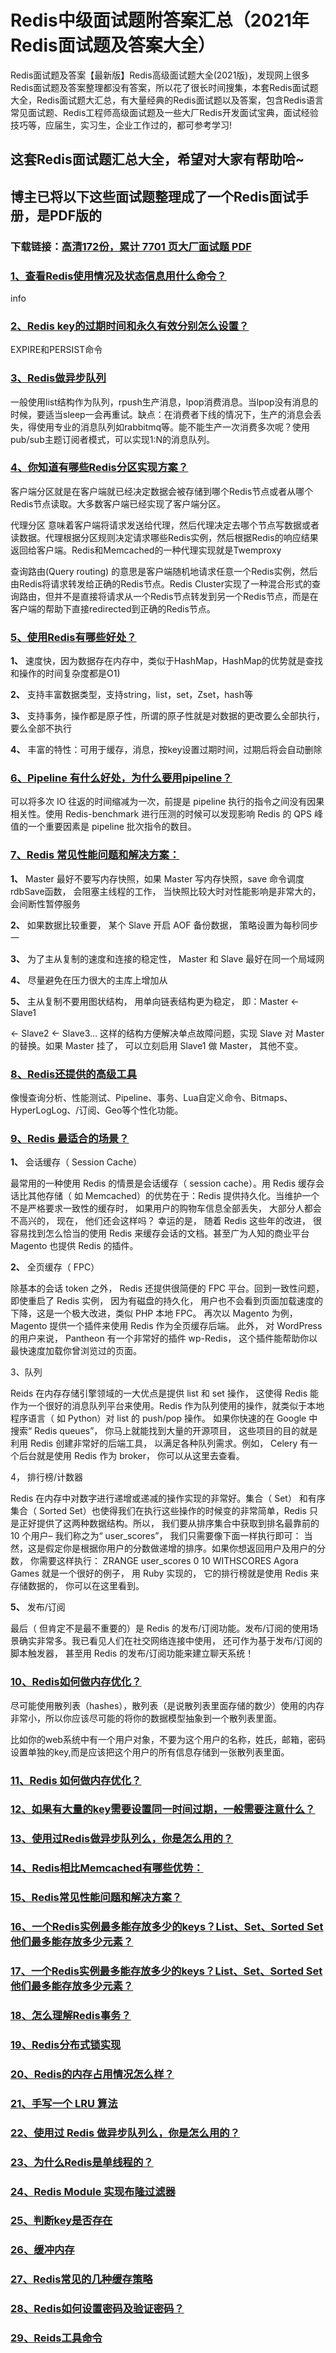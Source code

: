 # Redis中级面试题附答案汇总（2021年Redis面试题及答案大全）

Redis面试题及答案【最新版】Redis高级面试题大全(2021版)，发现网上很多Redis面试题及答案整理都没有答案，所以花了很长时间搜集，本套Redis面试题大全，Redis面试题大汇总，有大量经典的Redis面试题以及答案，包含Redis语言常见面试题、Redis工程师高级面试题及一些大厂Redis开发面试宝典，面试经验技巧等，应届生，实习生，企业工作过的，都可参考学习!

## 这套Redis面试题汇总大全，希望对大家有帮助哈~ 

## 博主已将以下这些面试题整理成了一个Redis面试手册，是PDF版的

### 下载链接：[高清172份，累计 7701 页大厂面试题  PDF](https://github.com/javatechnorth/javanorth-itbooks/blob/master/docs/index.md)


### [1、查看Redis使用情况及状态信息用什么命令？](https://gitee.com/souyunku/NewDevBooks/blob/master/docs/Redis/Redis中级面试题附答案汇总（2021年Redis面试题及答案大全）.md#1查看redis使用情况及状态信息用什么命令)  


info


### [2、Redis key的过期时间和永久有效分别怎么设置？](https://gitee.com/souyunku/NewDevBooks/blob/master/docs/Redis/Redis中级面试题附答案汇总（2021年Redis面试题及答案大全）.md#2redis-key的过期时间和永久有效分别怎么设置)  


EXPIRE和PERSIST命令


### [3、Redis做异步队列](https://gitee.com/souyunku/NewDevBooks/blob/master/docs/Redis/Redis中级面试题附答案汇总（2021年Redis面试题及答案大全）.md#3redis做异步队列)  


一般使用list结构作为队列，rpush生产消息，lpop消费消息。当lpop没有消息的时候，要适当sleep一会再重试。缺点：在消费者下线的情况下，生产的消息会丢失，得使用专业的消息队列如rabbitmq等。能不能生产一次消费多次呢？使用pub/sub主题订阅者模式，可以实现1:N的消息队列。


### [4、你知道有哪些Redis分区实现方案？](https://gitee.com/souyunku/NewDevBooks/blob/master/docs/Redis/Redis中级面试题附答案汇总（2021年Redis面试题及答案大全）.md#4你知道有哪些redis分区实现方案)  


客户端分区就是在客户端就已经决定数据会被存储到哪个Redis节点或者从哪个Redis节点读取。大多数客户端已经实现了客户端分区。

代理分区 意味着客户端将请求发送给代理，然后代理决定去哪个节点写数据或者读数据。代理根据分区规则决定请求哪些Redis实例，然后根据Redis的响应结果返回给客户端。Redis和Memcached的一种代理实现就是Twemproxy

查询路由(Query routing) 的意思是客户端随机地请求任意一个Redis实例，然后由Redis将请求转发给正确的Redis节点。Redis Cluster实现了一种混合形式的查询路由，但并不是直接将请求从一个Redis节点转发到另一个Redis节点，而是在客户端的帮助下直接redirected到正确的Redis节点。


### [5、使用Redis有哪些好处？](https://gitee.com/souyunku/NewDevBooks/blob/master/docs/Redis/Redis中级面试题附答案汇总（2021年Redis面试题及答案大全）.md#5使用redis有哪些好处)  


**1、** 速度快，因为数据存在内存中，类似于HashMap，HashMap的优势就是查找和操作的时间复杂度都是O1)

**2、** 支持丰富数据类型，支持string，list，set，Zset，hash等

**3、** 支持事务，操作都是原子性，所谓的原子性就是对数据的更改要么全部执行，要么全部不执行

**4、** 丰富的特性：可用于缓存，消息，按key设置过期时间，过期后将会自动删除


### [6、Pipeline 有什么好处，为什么要用pipeline？](https://gitee.com/souyunku/NewDevBooks/blob/master/docs/Redis/Redis中级面试题附答案汇总（2021年Redis面试题及答案大全）.md#6pipeline-有什么好处为什么要用pipeline)  


可以将多次 IO 往返的时间缩减为一次，前提是 pipeline 执行的指令之间没有因果相关性。使用 Redis-benchmark 进行压测的时候可以发现影响 Redis 的 QPS 峰值的一个重要因素是 pipeline 批次指令的数目。


### [7、Redis 常见性能问题和解决方案：](https://gitee.com/souyunku/NewDevBooks/blob/master/docs/Redis/Redis中级面试题附答案汇总（2021年Redis面试题及答案大全）.md#7redis-常见性能问题和解决方案：)  


**1、** Master 最好不要写内存快照，如果 Master 写内存快照，save 命令调度 rdbSave函数， 会阻塞主线程的工作， 当快照比较大时对性能影响是非常大的， 会间断性暂停服务

**2、** 如果数据比较重要， 某个 Slave 开启 AOF 备份数据， 策略设置为每秒同步一

**3、** 为了主从复制的速度和连接的稳定性， Master 和 Slave 最好在同一个局域网

**4、** 尽量避免在压力很大的主库上增加从

**5、** 主从复制不要用图状结构， 用单向链表结构更为稳定， 即：Master <- Slave1

<- Slave2 <- Slave3… 这样的结构方便解决单点故障问题，实现 Slave 对 Master 的替换。如果 Master 挂了， 可以立刻启用 Slave1 做 Master， 其他不变。


### [8、Redis还提供的高级工具](https://gitee.com/souyunku/NewDevBooks/blob/master/docs/Redis/Redis中级面试题附答案汇总（2021年Redis面试题及答案大全）.md#8redis还提供的高级工具)  


像慢查询分析、性能测试、Pipeline、事务、Lua自定义命令、Bitmaps、HyperLogLog、/订阅、Geo等个性化功能。


### [9、Redis 最适合的场景？](https://gitee.com/souyunku/NewDevBooks/blob/master/docs/Redis/Redis中级面试题附答案汇总（2021年Redis面试题及答案大全）.md#9redis-最适合的场景)  


**1、** 会话缓存（ Session  Cache）

最常用的一种使用 Redis 的情景是会话缓存（ session cache）。用 Redis 缓存会话比其他存储（ 如 Memcached）的优势在于：Redis 提供持久化。当维护一个不是严格要求一致性的缓存时， 如果用户的购物车信息全部丢失， 大部分人都会不高兴的， 现在， 他们还会这样吗？ 幸运的是， 随着 Redis 这些年的改进， 很容易找到怎么恰当的使用 Redis 来缓存会话的文档。甚至广为人知的商业平台Magento 也提供 Redis 的插件。

**2、** 全页缓存（ FPC）

除基本的会话 token 之外， Redis 还提供很简便的 FPC 平台。回到一致性问题， 即使重启了 Redis 实例， 因为有磁盘的持久化， 用户也不会看到页面加载速度的下降，这是一个极大改进，类似 PHP 本地 FPC。 再次以 Magento 为例，Magento 提供一个插件来使用 Redis 作为全页缓存后端。 此外， 对 WordPress 的用户来说， Pantheon 有一个非常好的插件 wp-Redis， 这个插件能帮助你以最快速度加载你曾浏览过的页面。

3、队列

Reids 在内存存储引擎领域的一大优点是提供 list 和 set 操作， 这使得 Redis 能作为一个很好的消息队列平台来使用。Redis 作为队列使用的操作，就类似于本地程序语言（ 如 Python）对 list 的 push/pop 操作。 如果你快速的在 Google 中搜索“ Redis  queues”， 你马上就能找到大量的开源项目， 这些项目的目的就是利用 Redis 创建非常好的后端工具， 以满足各种队列需求。例如， Celery 有一个后台就是使用 Redis 作为 broker， 你可以从这里去查看。

4， 排行榜/计数器

Redis 在内存中对数字进行递增或递减的操作实现的非常好。集合（ Set） 和有序集合（ Sorted Set）也使得我们在执行这些操作的时候变的非常简单，Redis 只是正好提供了这两种数据结构。所以， 我们要从排序集合中获取到排名最靠前的 10 个用户– 我们称之为“ user_scores”， 我们只需要像下面一样执行即可：   当然，这是假定你是根据你用户的分数做递增的排序。如果你想返回用户及用户的分数，   你需要这样执行：  ZRANGE user_scores 0 10 WITHSCORES Agora Games 就是一个很好的例子， 用 Ruby 实现的， 它的排行榜就是使用 Redis 来存储数据的， 你可以在这里看到。

**5、** 发布/订阅

最后（ 但肯定不是最不重要的）是 Redis 的发布/订阅功能。发布/订阅的使用场景确实非常多。我已看见人们在社交网络连接中使用， 还可作为基于发布/订阅的脚本触发器， 甚至用 Redis 的发布/订阅功能来建立聊天系统！


### [10、Redis如何做内存优化？](https://gitee.com/souyunku/NewDevBooks/blob/master/docs/Redis/Redis中级面试题附答案汇总（2021年Redis面试题及答案大全）.md#10redis如何做内存优化)  


尽可能使用散列表（hashes），散列表（是说散列表里面存储的数少）使用的内存非常小，所以你应该尽可能的将你的数据模型抽象到一个散列表里面。

比如你的web系统中有一个用户对象，不要为这个用户的名称，姓氏，邮箱，密码设置单独的key,而是应该把这个用户的所有信息存储到一张散列表里面。


### [11、Redis 如何做内存优化？](https://gitee.com/souyunku/NewDevBooks/blob/master/docs/Redis/Redis中级面试题附答案汇总（2021年Redis面试题及答案大全）.md#11redis-如何做内存优化)  

### [12、如果有大量的key需要设置同一时间过期，一般需要注意什么？](https://gitee.com/souyunku/NewDevBooks/blob/master/docs/Redis/Redis中级面试题附答案汇总（2021年Redis面试题及答案大全）.md#12如果有大量的key需要设置同一时间过期一般需要注意什么)  

### [13、使用过Redis做异步队列么，你是怎么用的？](https://gitee.com/souyunku/NewDevBooks/blob/master/docs/Redis/Redis中级面试题附答案汇总（2021年Redis面试题及答案大全）.md#13使用过redis做异步队列么你是怎么用的)  

### [14、Redis相比Memcached有哪些优势：](https://gitee.com/souyunku/NewDevBooks/blob/master/docs/Redis/Redis中级面试题附答案汇总（2021年Redis面试题及答案大全）.md#14redis相比memcached有哪些优势：)  

### [15、Redis常见性能问题和解决方案？](https://gitee.com/souyunku/NewDevBooks/blob/master/docs/Redis/Redis中级面试题附答案汇总（2021年Redis面试题及答案大全）.md#15redis常见性能问题和解决方案)  

### [16、一个Redis实例最多能存放多少的keys？List、Set、Sorted Set他们最多能存放多少元素？](https://gitee.com/souyunku/NewDevBooks/blob/master/docs/Redis/Redis中级面试题附答案汇总（2021年Redis面试题及答案大全）.md#16一个redis实例最多能存放多少的keyslistsetsorted-set他们最多能存放多少元素)  

### [17、一个Redis实例最多能存放多少的keys？List、Set、Sorted Set他们最多能存放多少元素？](https://gitee.com/souyunku/NewDevBooks/blob/master/docs/Redis/Redis中级面试题附答案汇总（2021年Redis面试题及答案大全）.md#17一个redis实例最多能存放多少的keyslistsetsorted-set他们最多能存放多少元素)  

### [18、怎么理解Redis事务？](https://gitee.com/souyunku/NewDevBooks/blob/master/docs/Redis/Redis中级面试题附答案汇总（2021年Redis面试题及答案大全）.md#18怎么理解redis事务)  

### [19、Redis分布式锁实现](https://gitee.com/souyunku/NewDevBooks/blob/master/docs/Redis/Redis中级面试题附答案汇总（2021年Redis面试题及答案大全）.md#19redis分布式锁实现)  

### [20、Redis的内存占用情况怎么样？](https://gitee.com/souyunku/NewDevBooks/blob/master/docs/Redis/Redis中级面试题附答案汇总（2021年Redis面试题及答案大全）.md#20redis的内存占用情况怎么样)  

### [21、手写一个 LRU 算法](https://gitee.com/souyunku/NewDevBooks/blob/master/docs/Redis/Redis中级面试题附答案汇总（2021年Redis面试题及答案大全）.md#21手写一个-lru-算法)  

### [22、使用过 Redis 做异步队列么，你是怎么用的？](https://gitee.com/souyunku/NewDevBooks/blob/master/docs/Redis/Redis中级面试题附答案汇总（2021年Redis面试题及答案大全）.md#22使用过-redis-做异步队列么你是怎么用的)  

### [23、为什么Redis是单线程的？](https://gitee.com/souyunku/NewDevBooks/blob/master/docs/Redis/Redis中级面试题附答案汇总（2021年Redis面试题及答案大全）.md#23为什么redis是单线程的)  

### [24、Redis Module 实现布隆过滤器](https://gitee.com/souyunku/NewDevBooks/blob/master/docs/Redis/Redis中级面试题附答案汇总（2021年Redis面试题及答案大全）.md#24redis-module-实现布隆过滤器)  

### [25、判断key是否存在](https://gitee.com/souyunku/NewDevBooks/blob/master/docs/Redis/Redis中级面试题附答案汇总（2021年Redis面试题及答案大全）.md#25判断key是否存在)  

### [26、缓冲内存](https://gitee.com/souyunku/NewDevBooks/blob/master/docs/Redis/Redis中级面试题附答案汇总（2021年Redis面试题及答案大全）.md#26缓冲内存)  

### [27、Redis常见的几种缓存策略](https://gitee.com/souyunku/NewDevBooks/blob/master/docs/Redis/Redis中级面试题附答案汇总（2021年Redis面试题及答案大全）.md#27redis常见的几种缓存策略)  

### [28、Redis如何设置密码及验证密码？](https://gitee.com/souyunku/NewDevBooks/blob/master/docs/Redis/Redis中级面试题附答案汇总（2021年Redis面试题及答案大全）.md#28redis如何设置密码及验证密码)  

### [29、Reids工具命令](https://gitee.com/souyunku/NewDevBooks/blob/master/docs/Redis/Redis中级面试题附答案汇总（2021年Redis面试题及答案大全）.md#29reids工具命令)  





